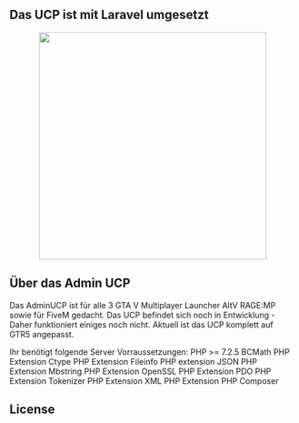 ## Das UCP ist mit Laravel umgesetzt

<p align="center"><a href="https://laravel.com" target="_blank"><img src="https://raw.githubusercontent.com/laravel/art/master/logo-lockup/5%20SVG/2%20CMYK/1%20Full%20Color/laravel-logolockup-cmyk-red.svg" width="400"></a></p>



## Über das Admin UCP 
Das AdminUCP ist für alle 3 GTA V Multiplayer Launcher AltV RAGE:MP sowie für FiveM gedacht.
Das UCP befindet sich noch in Entwicklung - Daher funktioniert  einiges noch nicht. 
Aktuell ist das UCP komplett auf GTR5 angepasst. 

Ihr benötigt folgende Server Vorraussetzungen: 
PHP >= 7.2.5
BCMath PHP Extension
Ctype PHP Extension
Fileinfo PHP extension
JSON PHP Extension
Mbstring PHP Extension
OpenSSL PHP Extension
PDO PHP Extension
Tokenizer PHP Extension
XML PHP Extension
PHP Composer



## License

